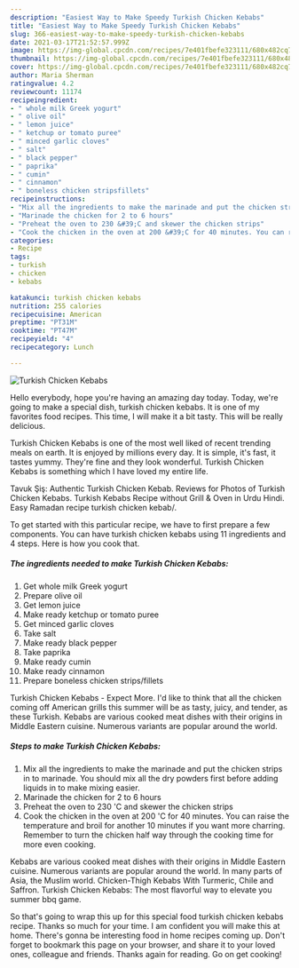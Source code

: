 ```yaml
---
description: "Easiest Way to Make Speedy Turkish Chicken Kebabs"
title: "Easiest Way to Make Speedy Turkish Chicken Kebabs"
slug: 366-easiest-way-to-make-speedy-turkish-chicken-kebabs
date: 2021-03-17T21:52:57.999Z
image: https://img-global.cpcdn.com/recipes/7e401fbefe323111/680x482cq70/turkish-chicken-kebabs-recipe-main-photo.jpg
thumbnail: https://img-global.cpcdn.com/recipes/7e401fbefe323111/680x482cq70/turkish-chicken-kebabs-recipe-main-photo.jpg
cover: https://img-global.cpcdn.com/recipes/7e401fbefe323111/680x482cq70/turkish-chicken-kebabs-recipe-main-photo.jpg
author: Maria Sherman
ratingvalue: 4.2
reviewcount: 11174
recipeingredient:
- " whole milk Greek yogurt"
- " olive oil"
- " lemon juice"
- " ketchup or tomato puree"
- " minced garlic cloves"
- " salt"
- " black pepper"
- " paprika"
- " cumin"
- " cinnamon"
- " boneless chicken stripsfillets"
recipeinstructions:
- "Mix all the ingredients to make the marinade and put the chicken strips in to marinade. You should mix all the dry powders first before adding liquids in to make mixing easier."
- "Marinade the chicken for 2 to 6 hours"
- "Preheat the oven to 230 &#39;C and skewer the chicken strips"
- "Cook the chicken in the oven at 200 &#39;C for 40 minutes. You can raise the temperature and broil for another 10 minutes if you want more charring. Remember to turn the chicken half way through the cooking time for more even cooking."
categories:
- Recipe
tags:
- turkish
- chicken
- kebabs

katakunci: turkish chicken kebabs 
nutrition: 255 calories
recipecuisine: American
preptime: "PT31M"
cooktime: "PT47M"
recipeyield: "4"
recipecategory: Lunch

---
```



![Turkish Chicken Kebabs](https://img-global.cpcdn.com/recipes/7e401fbefe323111/680x482cq70/turkish-chicken-kebabs-recipe-main-photo.jpg)

Hello everybody, hope you're having an amazing day today. Today, we're going to make a special dish, turkish chicken kebabs. It is one of my favorites food recipes. This time, I will make it a bit tasty. This will be really delicious.

Turkish Chicken Kebabs is one of the most well liked of recent trending meals on earth. It is enjoyed by millions every day. It is simple, it's fast, it tastes yummy. They're fine and they look wonderful. Turkish Chicken Kebabs is something which I have loved my entire life.

Tavuk Şiş: Authentic Turkish Chicken Kebab. Reviews for Photos of Turkish Chicken Kebabs. Turkish Kebabs Recipe without Grill &amp; Oven in Urdu Hindi. Easy Ramadan recipe turkish chicken kebab/.


To get started with this particular recipe, we have to first prepare a few components. You can have turkish chicken kebabs using 11 ingredients and 4 steps. Here is how you cook that.

<!--inarticleads1-->

##### The ingredients needed to make Turkish Chicken Kebabs:

1. Get  whole milk Greek yogurt
1. Prepare  olive oil
1. Get  lemon juice
1. Make ready  ketchup or tomato puree
1. Get  minced garlic cloves
1. Take  salt
1. Make ready  black pepper
1. Take  paprika
1. Make ready  cumin
1. Make ready  cinnamon
1. Prepare  boneless chicken strips/fillets


Turkish Chicken Kebabs - Expect More. I&#39;d like to think that all the chicken coming off American grills this summer will be as tasty, juicy, and tender, as these Turkish. Kebabs are various cooked meat dishes with their origins in Middle Eastern cuisine. Numerous variants are popular around the world. 

<!--inarticleads2-->

##### Steps to make Turkish Chicken Kebabs:

1. Mix all the ingredients to make the marinade and put the chicken strips in to marinade. You should mix all the dry powders first before adding liquids in to make mixing easier.
1. Marinade the chicken for 2 to 6 hours
1. Preheat the oven to 230 &#39;C and skewer the chicken strips
1. Cook the chicken in the oven at 200 &#39;C for 40 minutes. You can raise the temperature and broil for another 10 minutes if you want more charring. Remember to turn the chicken half way through the cooking time for more even cooking.


Kebabs are various cooked meat dishes with their origins in Middle Eastern cuisine. Numerous variants are popular around the world. In many parts of Asia, the Muslim world. Chicken-Thigh Kebabs With Turmeric, Chile and Saffron. Turkish Chicken Kebabs: The most flavorful way to elevate you summer bbq game. 

So that's going to wrap this up for this special food turkish chicken kebabs recipe. Thanks so much for your time. I am confident you will make this at home. There's gonna be interesting food in home recipes coming up. Don't forget to bookmark this page on your browser, and share it to your loved ones, colleague and friends. Thanks again for reading. Go on get cooking!
